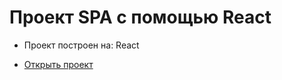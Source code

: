 # Проект SPA с помощью React

- Проект построен на: React

- [Открыть проект](https://mrsergpron.github.io/project-react-shop/)
